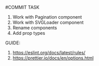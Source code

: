 #COMMIT TASK

1. Work with Pagination component
2. Work with SVGLoader component
3. Rename components
4. Add prop types

GUIDE:

1. https://eslint.org/docs/latest/rules/
2. https://prettier.io/docs/en/options.html
